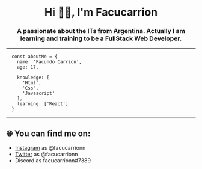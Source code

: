<h1 align='center'>
  Hi 👋🏼​, I'm Facucarrion​
</h1>

<h3 align='center'>
  A passionate about the ITs from Argentina. Actually I am learning and training to be a FullStack Web Developer.
</h3>

___

```JS
  const aboutMe = {
    name: 'Facundo Carrion',
    age: 17,

    knowledge: [
      'Html', 
      'Css', 
      'Javascript'
    ],
    learning: ['React']
  }
```

___

<h2>
  🌐​ You can find me on:
</h2>

- [Instagram](https://www.instagram.com/facucarrionn/) as @facucarrionn
- [Twitter](https://twitter.com/facucarrionn) as @facucarrionn
- Discord as facucarrionn#7389
